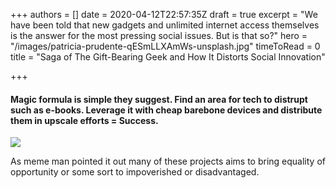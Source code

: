 +++
authors = []
date = 2020-04-12T22:57:35Z
draft = true
excerpt = "We have been told that new gadgets and unlimited internet access themselves is the answer for the most pressing social issues. But is that so?"
hero = "/images/patricia-prudente-qESmLLXAmWs-unsplash.jpg"
timeToRead = 0
title = "Saga of The Gift-Bearing Geek and How It Distorts Social Innovation"

+++
#### Magic formula is simple they suggest. Find an area for tech to distrupt such as e-books. Leverage it with cheap barebone devices and distribute them in upscale efforts = Success.

![](/images/3wepx8.jpg)

As meme man pointed it out many of these projects aims to bring equality of opportunity or some sort to impoverished or disadvantaged.